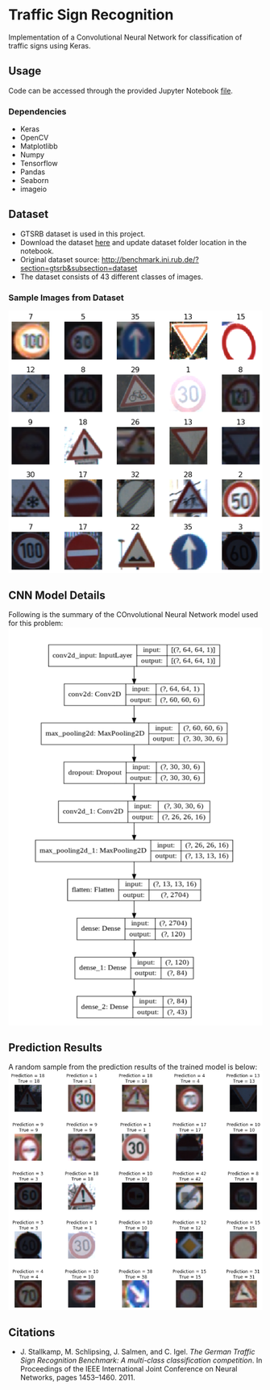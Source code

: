 # Traffic Sign Recognition

Implementation of a Convolutional Neural Network for classification of traffic signs using Keras.

## Usage
Code can be accessed through the provided Jupyter Notebook [file](https://github.com/asadbinkhalid/Traffic-Sign-Recognition/blob/master/Traffic%20Sign%20Recognition.ipynb).
### Dependencies
- Keras
- OpenCV
- Matplotlibb
- Numpy
- Tensorflow
- Pandas
- Seaborn
- imageio

## Dataset
- GTSRB dataset is used in this project.
- Download the dataset [here](https://drive.google.com/drive/folders/1F2F7ZK62CHLIZWoOjEx-2T9OmWb96eDy?usp=sharing) and update dataset folder location in the notebook.
- Original dataset source: <http://benchmark.ini.rub.de/?section=gtsrb&subsection=dataset>
- The dataset consists of 43 different classes of images.

### Sample Images from Dataset
![Sample](https://github.com/asadbinkhalid/Traffic-Sign-Recognition/blob/master/Dataset%20Sample.png?raw=true)

## CNN Model Details
Following is the summary of the  COnvolutional Neural Network model used for this problem:
![Model](https://github.com/asadbinkhalid/Traffic-Sign-Recognition/blob/master/CNN%20Model.png)

## Prediction Results
A random sample from the prediction results of the trained model is below:
![Prediction](https://github.com/asadbinkhalid/Traffic-Sign-Recognition/blob/master/Prediction.png)

## Citations
- J. Stallkamp, M. Schlipsing, J. Salmen, and C. Igel. _The German Traffic Sign Recognition Benchmark: A multi-class classification competition_. In Proceedings of the IEEE International Joint Conference on Neural Networks, pages 1453–1460. 2011.
